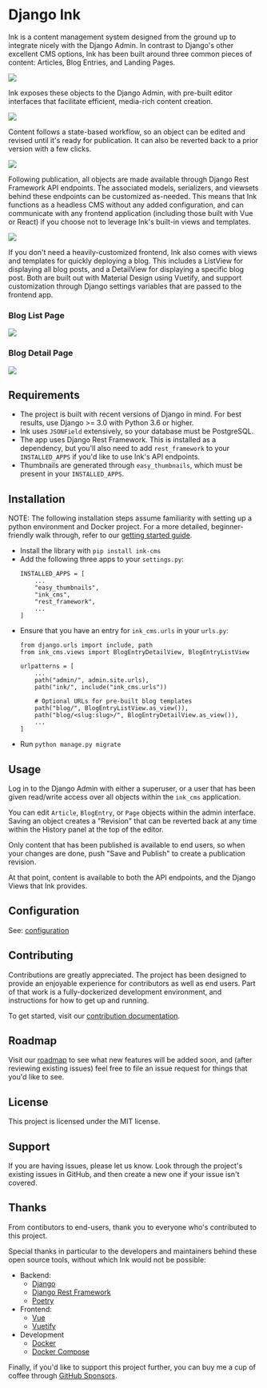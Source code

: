 # Django Ink

Ink is a content management system designed from the ground up to integrate nicely
with the Django Admin. In contrast to Django's other excellent CMS options, Ink has
been built around three common pieces of content: Articles, Blog Entries, and Landing Pages.


![](docs/images/admin.png)


Ink exposes these objects to the Django Admin, with pre-built editor interfaces
that facilitate efficient, media-rich content creation.


![](docs/images/editor.png)


Content follows a state-based workflow, so an object can be edited and revised until
it's ready for publication. It can also be reverted back to a prior version with
a few clicks.


![](docs/images/history.png)


Following publication, all objects are made available through Django Rest Framework
API endpoints. The associated models, serializers, and viewsets behind these endpoints
can be customized as-needed. This means that Ink functions as a headless CMS without any
added configuration, and can communicate with any frontend application (including those
built with Vue or React) if you choose not to leverage Ink's built-in views and templates.


![](docs/images/api.png)


If you don't need a heavily-customized frontend, Ink also comes with views and templates
for quickly deploying a blog. This includes a ListView for displaying all blog posts,
and a DetailView for displaying a specific blog post. Both are built out with Material Design
using Vuetify, and support customization through Django settings variables that are
passed to the frontend app.


### Blog List Page

![](docs/images/bloglist.png)


### Blog Detail Page

![](docs/images/frontend.png)


## Requirements
- The project is built with recent versions of Django in mind. For best results, use
  Django >= 3.0 with Python 3.6 or higher.
- Ink uses `JSONField` extensively, so your database must be PostgreSQL.
- The app uses Django Rest Framework. This is installed as a dependency, but you'll
  also need to add `rest_framework` to your `INSTALLED_APPS` if you'd like to use Ink's
  API endpoints.
- Thumbnails are generated through `easy_thumbnails`, which must be present
  in your `INSTALLED_APPS`.

## Installation
NOTE: The following installation steps assume familiarity with setting up a python
environment and Docker project. For a more detailed, beginner-friendly walk through,
refer to our [getting started guide](docs/getting_started.md).

- Install the library with `pip install ink-cms`
- Add the following three apps to your `settings.py`:
  ```
  INSTALLED_APPS = [
      ...
      "easy_thumbnails",
      "ink_cms",
      "rest_framework",
      ...
  ]
  ```
- Ensure that you have an entry for `ink_cms.urls` in your `urls.py`:
  ```
  from django.urls import include, path
  from ink_cms.views import BlogEntryDetailView, BlogEntryListView

  urlpatterns = [
      ...
      path("admin/", admin.site.urls),
      path("ink/", include("ink_cms.urls"))

      # Optional URLs for pre-built blog templates
      path("blog/", BlogEntryListView.as_view()),
      path("blog/<slug:slug>/", BlogEntryDetailView.as_view()),
      ...
  ]
  ```
- Run `python manage.py migrate`

## Usage
Log in to the Django Admin with either a superuser, or a user that has been given
read/write access over all objects within the `ink_cms` application.

You can edit `Article`, `BlogEntry`, or `Page` objects within the admin interface.
Saving an object creates a "Revision" that can be reverted back at any time within the
History panel at the top of the editor.

Only content that has been published is available to end users, so when your changes
are done, push "Save and Publish" to create a publication revision.

At that point, content is available to both the API endpoints, and the Django Views that
Ink provides.

## Configuration
See: [configuration](docs/configuration.md)

## Contributing
Contributions are greatly appreciated. The project has been designed to provide an
enjoyable experience for contributors as well as end users. Part of that work is a
fully-dockerized development environment, and instructions for how to get up and running.

To get started, visit our [contribution documentation](docs/contributing.md).

## Roadmap
Visit our [roadmap](docs/roadmap.md) to see what new features will be added soon,
and (after reviewing existing issues) feel free to file an issue request for things
that you'd like to see.

## License
This project is licensed under the MIT license.

## Support
If you are having issues, please let us know. Look through the project's existing issues
in GitHub, and then create a new one if your issue isn't covered.

## Thanks
From contibutors to end-users, thank you to everyone who's contributed to this project.

Special thanks in particular to the developers and maintainers behind these open source
tools, without which Ink would not be possible:
- Backend:
  - [Django](https://www.djangoproject.com/)
  - [Django Rest Framework](https://www.django-rest-framework.org/)
  - [Poetry](https://python-poetry.org/)
- Frontend:
  - [Vue](https://vuejs.org/)
  - [Vuetify](https://vuetifyjs.com/)
- Development
  - [Docker](https://www.docker.com/)
  - [Docker Compose](https://docs.docker.com/compose/)

Finally, if you'd like to support this project further, you can buy me a cup of coffee
through [GitHub Sponsors](https://github.com/sponsors/RobertTownley).
